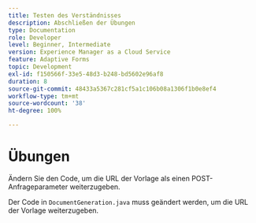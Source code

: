 ```yaml
---
title: Testen des Verständnisses
description: Abschließen der Übungen
type: Documentation
role: Developer
level: Beginner, Intermediate
version: Experience Manager as a Cloud Service
feature: Adaptive Forms
topic: Development
exl-id: f150566f-33e5-48d3-b248-bd5602e96af8
duration: 8
source-git-commit: 48433a5367c281cf5a1c106b08a1306f1b0e8ef4
workflow-type: tm+mt
source-wordcount: '38'
ht-degree: 100%

---
```


# Übungen

Ändern Sie den Code, um die URL der Vorlage als einen POST-Anfrageparameter weiterzugeben.

Der Code in `DocumentGeneration.java` muss geändert werden, um die URL der Vorlage weiterzugeben.
